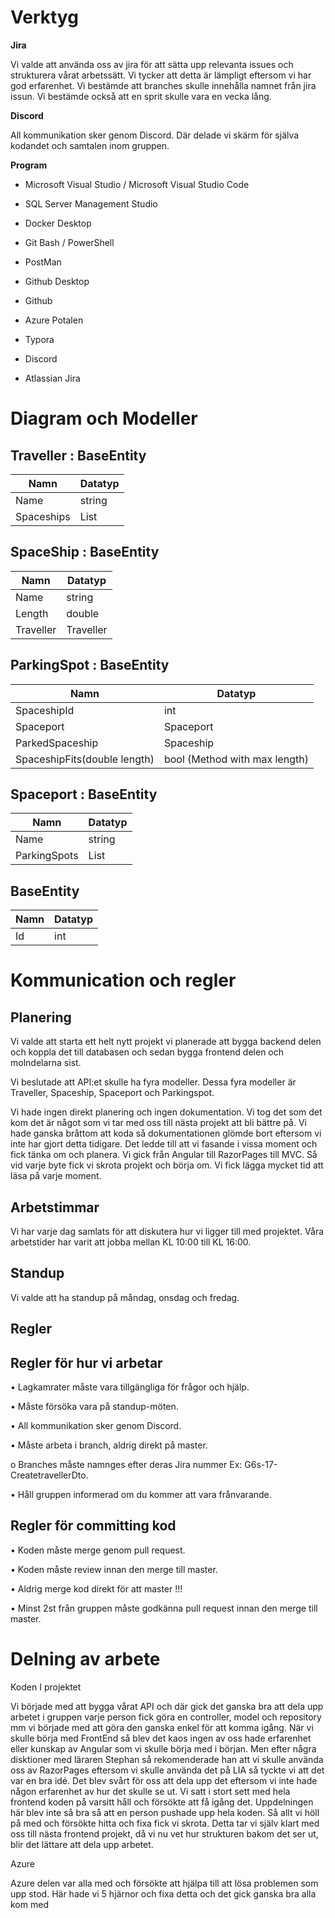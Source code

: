# **Verktyg**

**Jira**

Vi valde att använda oss av jira för att sätta upp relevanta issues och strukturera vårat arbetssätt. Vi tycker att detta är lämpligt eftersom vi har god erfarenhet. Vi bestämde att branches skulle innehålla namnet från jira issun. Vi bestämde också att en sprit skulle vara en vecka lång. 

**Discord**

All kommunikation sker genom Discord. Där delade vi skärm för själva kodandet och samtalen inom gruppen.

**Program**

- Microsoft Visual Studio / Microsoft Visual Studio Code

- SQL Server Management Studio

- Docker Desktop

- Git Bash / PowerShell

- PostMan

- Github Desktop

- Github

- Azure Potalen

- Typora

- Discord

- Atlassian Jira

  

# Diagram och Modeller

## Traveller : BaseEntity

| Namn       | Datatyp         |
| ---------- | --------------- |
| Name       | string          |
| Spaceships | List<Spaceship> |

## SpaceShip : BaseEntity

| Namn      | Datatyp   |
| --------- | --------- |
| Name      | string    |
| Length    | double    |
| Traveller | Traveller |

## ParkingSpot : BaseEntity

| Namn                         | Datatyp                       |
| ---------------------------- | ----------------------------- |
| SpaceshipId                  | int                           |
| Spaceport                    | Spaceport                     |
| ParkedSpaceship              | Spaceship                     |
| SpaceshipFits(double length) | bool (Method with max length) |

## Spaceport : BaseEntity

| Namn         | Datatyp           |
| ------------ | ----------------- |
| Name         | string            |
| ParkingSpots | List<Parkingspot> |

## BaseEntity

| Namn | Datatyp |
| ---- | ------- |
| Id   | int     |



# Kommunication och regler

## **Planering**

Vi valde att starta ett helt nytt projekt vi planerade att bygga backend delen och koppla det till databasen och sedan bygga frontend delen och molndelarna sist.

Vi beslutade att API:et skulle ha fyra modeller. Dessa fyra modeller är Traveller, Spaceship, Spaceport och Parkingspot.

Vi hade ingen direkt planering och ingen dokumentation. Vi tog det som det kom det är något som vi tar med oss till nästa projekt att bli bättre på. Vi hade ganska bråttom  att koda så dokumentationen glömde bort eftersom vi inte har gjort detta tidigare. Det ledde till att vi fasande i vissa moment och fick tänka om och planera. Vi gick från Angular till RazorPages till MVC. Så vid varje byte fick vi skrota projekt och börja om. Vi fick lägga mycket tid att läsa på varje moment. 

## **Arbetstimmar**

Vi har varje dag samlats för att diskutera hur vi ligger till med projektet. Våra arbetstider har varit att jobba mellan KL 10:00 till KL 16:00.

## **Standup**

Vi valde att ha standup på måndag, onsdag och fredag.

## **Regler**

## **Regler för hur vi arbetar**

• Lagkamrater måste vara tillgängliga för frågor och hjälp.

• Måste försöka vara på standup-möten.

• All kommunikation sker genom Discord.

• Måste arbeta i branch, aldrig direkt på master.

 o Branches måste namnges efter deras Jira nummer Ex: G6s-17-CreatetravellerDto.

• Håll gruppen informerad om du kommer att vara frånvarande.

 

## **Regler för committing kod**

• Koden måste merge genom pull request.

• Koden måste review innan den merge till master.

• Aldrig merge kod direkt för att master !!! 

• Minst 2st från gruppen måste godkänna pull request innan den merge till master.



# Delning av arbete

Koden I projektet

Vi började med att bygga vårat API och där gick det ganska bra att dela upp arbetet i gruppen varje person fick göra en controller, model och repository mm vi började med att göra den ganska enkel för att komma igång. När vi skulle börja med FrontEnd så blev det kaos ingen av oss hade erfarenhet eller kunskap av Angular som vi skulle börja med i början. Men efter några disktioner med läraren Stephan så rekomenderade han att vi skulle använda oss av RazorPages eftersom vi skulle använda det på LIA så tyckte vi att det var en bra idé. Det blev svårt för oss att dela upp det eftersom vi inte hade någon erfarenhet av hur det skulle se ut. Vi satt i stort sett med hela frontend koden på varsitt håll och försökte att få igång det. Uppdelningen här blev inte så bra så att en person pushade upp hela koden. Så allt vi höll på med och försökte hitta och fixa fick vi skrota. Detta tar vi själv klart med oss till nästa frontend projekt, då vi nu vet hur strukturen bakom det ser ut, blir det lättare att dela upp arbetet. 

Azure

Azure delen var alla med och försökte att hjälpa till att lösa problemen som upp stod. Här hade vi 5 hjärnor och fixa detta och det gick ganska bra alla kom med 


